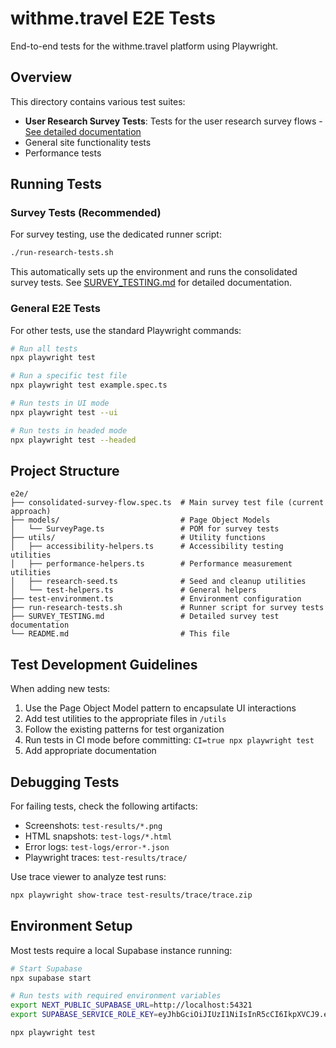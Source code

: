 # withme.travel E2E Tests

End-to-end tests for the withme.travel platform using Playwright.

## Overview

This directory contains various test suites:

- **User Research Survey Tests**: Tests for the user research survey flows - [See detailed documentation](./SURVEY_TESTING.md)
- General site functionality tests
- Performance tests

## Running Tests

### Survey Tests (Recommended)

For survey testing, use the dedicated runner script:

```bash
./run-research-tests.sh
```

This automatically sets up the environment and runs the consolidated survey tests. See [SURVEY_TESTING.md](./SURVEY_TESTING.md) for detailed documentation.

### General E2E Tests

For other tests, use the standard Playwright commands:

```bash
# Run all tests
npx playwright test

# Run a specific test file
npx playwright test example.spec.ts

# Run tests in UI mode
npx playwright test --ui

# Run tests in headed mode
npx playwright test --headed
```

## Project Structure

```
e2e/
├── consolidated-survey-flow.spec.ts  # Main survey test file (current approach)
├── models/                           # Page Object Models
│   └── SurveyPage.ts                 # POM for survey tests
├── utils/                            # Utility functions
│   ├── accessibility-helpers.ts      # Accessibility testing utilities
│   ├── performance-helpers.ts        # Performance measurement utilities
│   ├── research-seed.ts              # Seed and cleanup utilities
│   └── test-helpers.ts               # General helpers
├── test-environment.ts               # Environment configuration
├── run-research-tests.sh             # Runner script for survey tests
├── SURVEY_TESTING.md                 # Detailed survey test documentation
└── README.md                         # This file
```

## Test Development Guidelines

When adding new tests:

1. Use the Page Object Model pattern to encapsulate UI interactions
2. Add test utilities to the appropriate files in `/utils`
3. Follow the existing patterns for test organization
4. Run tests in CI mode before committing: `CI=true npx playwright test`
5. Add appropriate documentation

## Debugging Tests

For failing tests, check the following artifacts:

- Screenshots: `test-results/*.png`
- HTML snapshots: `test-logs/*.html`
- Error logs: `test-logs/error-*.json`
- Playwright traces: `test-results/trace/`

Use trace viewer to analyze test runs:

```bash
npx playwright show-trace test-results/trace/trace.zip
```

## Environment Setup

Most tests require a local Supabase instance running:

```bash
# Start Supabase
npx supabase start

# Run tests with required environment variables
export NEXT_PUBLIC_SUPABASE_URL=http://localhost:54321
export SUPABASE_SERVICE_ROLE_KEY=eyJhbGciOiJIUzI1NiIsInR5cCI6IkpXVCJ9.eyJpc3MiOiJzdXBhYmFzZS1kZW1vIiwicm9sZSI6InNlcnZpY2Vfcm9sZSIsImV4cCI6MTk4MzgxMjk5Nn0.EGIM96RAZx35lJzdJsyH-qQwv8Hdp7fsn3W0YpN81IU

npx playwright test
``` 